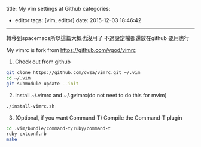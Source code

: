 title: My vim settings at Github
categories:
  - editor
tags: [vim, editor]
date: 2015-12-03 18:46:42
---
轉移到spacemacs所以這篇大概也沒用了
不過設定檔都還放在github
要用也行
<!-- more -->

My vimrc is fork from https://github.com/vgod/vimrc

1. Check out from github
``` bash
git clone https://github.com/cwza/vimrc.git ~/.vim
cd ~/.vim
git submodule update --init
```
2. Install ~/.vimrc and ~/.gvimrc(do not neet to do this for mvim)
``` bash
./install-vimrc.sh
```
3. (Optional, if you want Command-T) Compile the Command-T plugin
``` bash 
cd .vim/bundle/command-t/ruby/command-t
ruby extconf.rb
make
```
